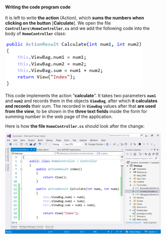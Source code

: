 #### Writing the code program code

It is left to write **the action** (Action), which **sums the numbers when clicking on the button** [**Calculate**]. We open the file **`Controllers\HomeController.cs`** and we add the following code into the body of **`HomeController`** class:

![](/assets/chapter-1-images/08.Numbers-sum-web-07.png)

This code implements the action “**calculate**”. It takes two parameters **`num1`** and **`num2`** and records them in the objects **`ViewBag`**, after which **it calculates and records** their sum. The recorded in **`ViewBag`** values after that **are used from the view**, to be shown in the **three text fields** inside the form for summing number in the web page of the application.

Here is how **the file `HomeController.cs`** should look after the change:

![](/assets/chapter-1-images/08.Numbers-sum-web-08.png)
